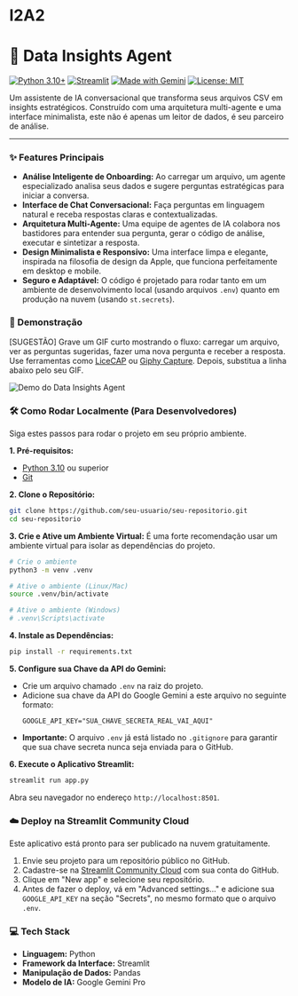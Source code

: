 # I2A2
# 🍏 Data Insights Agent

[![Python 3.10+](https://img.shields.io/badge/python-3.10+-blue.svg)](https://www.python.org/downloads/)
[![Streamlit](https://img.shields.io/badge/Streamlit-1.33-ff4b4b.svg)](https://streamlit.io)
[![Made with Gemini](https://img.shields.io/badge/Made%20with-Gemini%20AI-8A2BE2.svg)](https://ai.google.dev/)
[![License: MIT](https://img.shields.io/badge/License-MIT-yellow.svg)](https://opensource.org/licenses/MIT)

Um assistente de IA conversacional que transforma seus arquivos CSV em insights estratégicos. Construído com uma arquitetura multi-agente e uma interface minimalista, este não é apenas um leitor de dados, é seu parceiro de análise.

---

### ✨ Features Principais

*   **Análise Inteligente de Onboarding:** Ao carregar um arquivo, um agente especializado analisa seus dados e sugere perguntas estratégicas para iniciar a conversa.
*   **Interface de Chat Conversacional:** Faça perguntas em linguagem natural e receba respostas claras e contextualizadas.
*   **Arquitetura Multi-Agente:** Uma equipe de agentes de IA colabora nos bastidores para entender sua pergunta, gerar o código de análise, executar e sintetizar a resposta.
*   **Design Minimalista e Responsivo:** Uma interface limpa e elegante, inspirada na filosofia de design da Apple, que funciona perfeitamente em desktop e mobile.
*   **Seguro e Adaptável:** O código é projetado para rodar tanto em um ambiente de desenvolvimento local (usando arquivos `.env`) quanto em produção na nuvem (usando `st.secrets`).

### 🚀 Demonstração

[SUGESTÃO] Grave um GIF curto mostrando o fluxo: carregar um arquivo, ver as perguntas sugeridas, fazer uma nova pergunta e receber a resposta. Use ferramentas como [LiceCAP](https://www.cockos.com/licecap/) ou [Giphy Capture](https://giphy.com/apps/giphycapture). Depois, substitua a linha abaixo pelo seu GIF.

![Demo do Data Insights Agent](https://i.imgur.com/link_para_seu_gif_aqui.gif)

### 🛠️ Como Rodar Localmente (Para Desenvolvedores)

Siga estes passos para rodar o projeto em seu próprio ambiente.

**1. Pré-requisitos:**
*   [Python 3.10](https://www.python.org/downloads/) ou superior
*   [Git](https://git-scm.com/)

**2. Clone o Repositório:**
```bash
git clone https://github.com/seu-usuario/seu-repositorio.git
cd seu-repositorio
```

**3. Crie e Ative um Ambiente Virtual:**
É uma forte recomendação usar um ambiente virtual para isolar as dependências do projeto.
```bash
# Crie o ambiente
python3 -m venv .venv

# Ative o ambiente (Linux/Mac)
source .venv/bin/activate

# Ative o ambiente (Windows)
# .venv\Scripts\activate
```

**4. Instale as Dependências:**
```bash
pip install -r requirements.txt
```

**5. Configure sua Chave da API do Gemini:**
*   Crie um arquivo chamado `.env` na raiz do projeto.
*   Adicione sua chave da API do Google Gemini a este arquivo no seguinte formato:
    ```
    GOOGLE_API_KEY="SUA_CHAVE_SECRETA_REAL_VAI_AQUI"
    ```
*   **Importante:** O arquivo `.env` já está listado no `.gitignore` para garantir que sua chave secreta nunca seja enviada para o GitHub.

**6. Execute o Aplicativo Streamlit:**
```bash
streamlit run app.py
```
Abra seu navegador no endereço `http://localhost:8501`.

### ☁️ Deploy na Streamlit Community Cloud

Este aplicativo está pronto para ser publicado na nuvem gratuitamente.

1.  Envie seu projeto para um repositório público no GitHub.
2.  Cadastre-se na [Streamlit Community Cloud](https://share.streamlit.io/) com sua conta do GitHub.
3.  Clique em "New app" e selecione seu repositório.
4.  Antes de fazer o deploy, vá em "Advanced settings..." e adicione sua `GOOGLE_API_KEY` na seção "Secrets", no mesmo formato que o arquivo `.env`.

### 💻 Tech Stack

*   **Linguagem:** Python
*   **Framework da Interface:** Streamlit
*   **Manipulação de Dados:** Pandas
*   **Modelo de IA:** Google Gemini Pro
